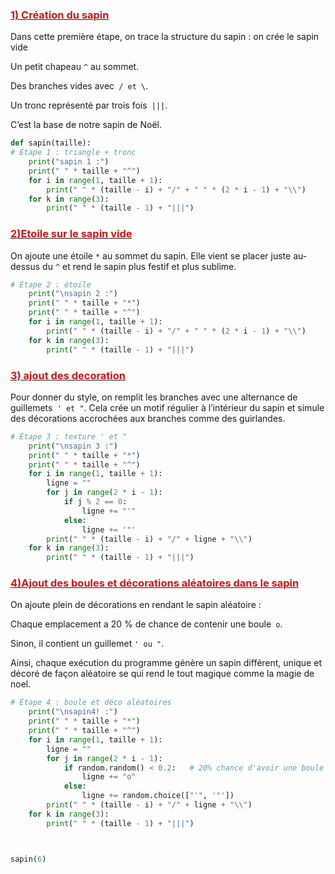 
### <u><span style="color:#d51515">1) Création du sapin</span></u><br>
Dans cette première étape, on trace la structure du sapin :
on crée le sapin vide

Un petit chapeau `^` au sommet.

Des branches vides avec` / et \`.

Un tronc représenté par trois fois` |||`.

C’est la base de notre sapin de Noël.
```python
def sapin(taille):
# Étape 1 : triangle + tronc
    print("sapin 1 :")
    print(" " * taille + "^")  
    for i in range(1, taille + 1):
        print(" " * (taille - i) + "/" + " " * (2 * i - 1) + "\\")
    for k in range(3):  
        print(" " * (taille - 1) + "|||")
```

### <u><span style="color:#d51515">2)Etoile sur le sapin vide</span></u><br>

On ajoute une étoile `*` au sommet du sapin.
Elle vient se placer juste au-dessus du `^` et rend le sapin plus festif et plus sublime.

```python
# Étape 2 : étoile
    print("\nsapin 2 :")
    print(" " * taille + "*")   
    print(" " * taille + "^")   
    for i in range(1, taille + 1):
        print(" " * (taille - i) + "/" + " " * (2 * i - 1) + "\\")
    for k in range(3):
        print(" " * (taille - 1) + "|||")
```

### <u><span style="color:#d51515">3) ajout des decoration</span></u><br>
Pour donner du style, on remplit les branches avec une alternance de guillemets` ' et "`.
Cela crée un motif régulier à l’intérieur du sapin et simule des décorations accrochées aux branches comme des guirlandes.
```python
# Étape 3 : texture ' et "
    print("\nsapin 3 :")
    print(" " * taille + "*")
    print(" " * taille + "^")
    for i in range(1, taille + 1):
        ligne = ""
        for j in range(2 * i - 1):
            if j % 2 == 0:
                ligne += "'"
            else:
                ligne += '"'
        print(" " * (taille - i) + "/" + ligne + "\\")
    for k in range(3):
        print(" " * (taille - 1) + "|||")
```

### <u><span style="color:#d51515">4)Ajout des boules et décorations aléatoires dans le sapin</span></u><br>
On ajoute plein de décorations en rendant le sapin aléatoire :

Chaque emplacement a 20 % de chance de contenir une boule` o`.

Sinon, il contient un guillemet `' ou "`.

Ainsi, chaque exécution du programme génère un sapin différent, unique et décoré de façon aléatoire se qui rend le tout magique comme la magie de noel.
```python
# Étape 4 : boule et déco aléatoires
    print("\nsapin4! :")
    print(" " * taille + "*")
    print(" " * taille + "^")
    for i in range(1, taille + 1):
        ligne = ""
        for j in range(2 * i - 1):
            if random.random() < 0.2:   # 20% chance d'avoir une boule
                ligne += "o"
            else:
                ligne += random.choice(["'", '"'])
        print(" " * (taille - i) + "/" + ligne + "\\")
    for k in range(3):
        print(" " * (taille - 1) + "|||")



sapin(6)

```